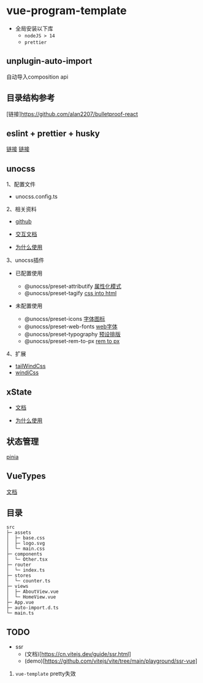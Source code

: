 # vue-program-template

+ 全局安装以下库
    + `nodeJS > 14`
    + `prettier`

## unplugin-auto-import
自动导入composition api

## 目录结构参考
[链接]https://github.com/alan2207/bulletproof-react

## eslint + prettier + husky
[链接](https://segmentfault.com/a/1190000041954694)
[链接](https://juejin.cn/post/6951649464637636622#heading-15)


## unocss
1、配置文件
+ unocss.config.ts

2、相关资料
+ [github](https://github.com/unocss/unocss)

+ [交互文档](https://uno.antfu.me/)

+ [为什么使用](https://zhuanlan.zhihu.com/p/425814828)

3、unocss插件
+ 已配置使用
    + @unocss/preset-attributify [属性化模式](https://github.com/unocss/unocss/tree/main/packages/preset-attributify)
    + @unocss/preset-tagify [css into html](https://github.com/unocss/unocss/tree/main/packages/preset-tagify)

+ 未配置使用
    + @unocss/preset-icons [字体图标](https://github.com/unocss/unocss/tree/main/packages/preset-icons)
    + @unocss/preset-web-fonts [web字体](https://github.com/unocss/unocss/tree/main/packages/preset-web-fonts)
    + @unocss/preset-typography [预设排版](https://github.com/unocss/unocss/tree/main/packages/preset-typography)
    + @unocss/preset-rem-to-px [rem to px](https://github.com/unocss/unocss/tree/main/packages/preset-rem-to-px)

4、扩展
+ [tailWindCss](https://www.tailwindcss.cn/docs/padding)
+ [windiCss](https://windicss.org/guide/)

## xState
+ [文档](https://xstate.js.org/docs)

+ [为什么使用]()

## 状态管理
[pinia](https://pinia.vuejs.org/)

## VueTypes
[文档](https://dwightjack.github.io/vue-types/guide/validators.html#native-validators)

## 目录
``` tree
src
├─ assets
│  ├─ base.css
│  ├─ logo.svg
│  └─ main.css
├─ components
│  └─ Other.tsx
├─ router
│  └─ index.ts
├─ stores
│  └─ counter.ts
├─ views
│  ├─ AboutView.vue
│  └─ HomeView.vue
├─ App.vue
├─ auto-import.d.ts
└─ main.ts
```

## TODO
+ ssr
    + (文档)[https://cn.vitejs.dev/guide/ssr.html]
    + (demo)[https://github.com/vitejs/vite/tree/main/playground/ssr-vue]
1. `vue-template` pretty失效